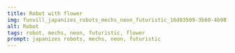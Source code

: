 ```yaml
---
title: Robot with flower
img: funvill_japanizes_robots_mechs_neon_futuristic_16d83509-3b60-4b98-a6cc-2c722e08294f.png
alt: Robot
tags: robot, mechs, neon, futuristic, flower
prompt: japanizes robots, mechs, neon, futuristic
---
```

